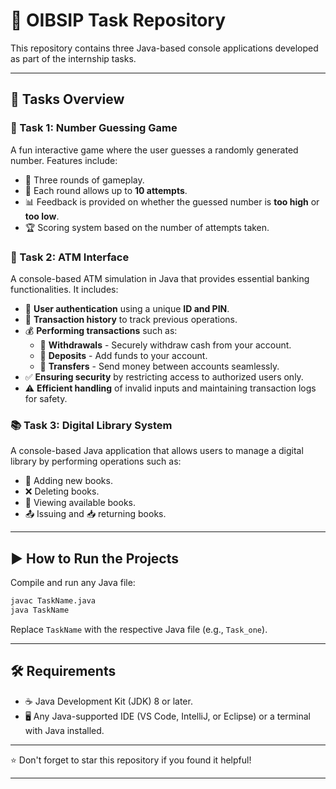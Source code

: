 # 🚀 OIBSIP Task Repository
This repository contains three Java-based console applications developed as part of the internship tasks.

---
## 📌 Tasks Overview
### 🎯 Task 1: Number Guessing Game
A fun interactive game where the user guesses a randomly generated number. Features include:
- 🔄 Three rounds of gameplay.
- 🔢 Each round allows up to **10 attempts**.
- 📊 Feedback is provided on whether the guessed number is **too high** or **too low**.
- 🏆 Scoring system based on the number of attempts taken.

### 🏧 Task 2: ATM Interface
A console-based ATM simulation in Java that provides essential banking functionalities. It includes:
- 🔐 **User authentication** using a unique **ID and PIN**.
- 📜 **Transaction history** to track previous operations.
- 💰 **Performing transactions** such as:
  - 🏦 **Withdrawals** - Securely withdraw cash from your account.
  - 💸 **Deposits** - Add funds to your account.
  - 🔄 **Transfers** - Send money between accounts seamlessly.
- ✅ **Ensuring security** by restricting access to authorized users only.
- ⚠️ **Efficient handling** of invalid inputs and maintaining transaction logs for safety.

### 📚 Task 3: Digital Library System
A console-based Java application that allows users to manage a digital library by performing operations such as:
- 📖 Adding new books.
- ❌ Deleting books.
- 📜 Viewing available books.
- 📤 Issuing and 📥 returning books.
  
---
## ▶️ How to Run the Projects
Compile and run any Java file:
   ```sh
   javac TaskName.java
   java TaskName
   ```
   Replace `TaskName` with the respective Java file (e.g., `Task_one`).
   
---
## 🛠 Requirements
- ☕ Java Development Kit (JDK) 8 or later.
- 🖥 Any Java-supported IDE (VS Code, IntelliJ, or Eclipse) or a terminal with Java installed.
---
⭐ Don't forget to star this repository if you found it helpful!

---

